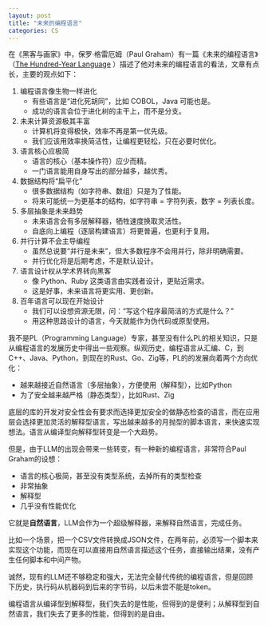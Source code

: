 ```yaml
---
layout: post
title: "未来的编程语言"
categories: CS
---
```


在《黑客与画家》中，保罗·格雷厄姆（Paul Graham）有一篇《未来的编程语言》（[The Hundred-Year Language](https://paulgraham.com/hundred.html) ）描述了他对未来的编程语言的看法，文章有点长，主要的观点如下：

1. 编程语言像生物一样进化
    - 有些语言是“进化死胡同”，比如 COBOL，Java 可能也是。
    - 成功的语言会位于进化树的主干上，而不是分支。
2. 未来计算资源极其丰富
    - 计算机将变得极快，效率不再是第一优先级。
    - 我们应该用效率换简洁性，让编程更轻松，只在必要时优化。
3. 语言核心应极简
    - 语言的核心（基本操作符）应少而精。
    - 一门语言能用自身写出的部分越多，越优秀。
4. 数据结构将“扁平化”
    - 很多数据结构（如字符串、数组）只是为了性能。
    - 将来可能统一为更基本的结构，如字符串 = 字符列表，数字 = 列表长度。
5. 多层抽象是未来趋势
    - 未来语言会有多层解释器，牺牲速度换取灵活性。
    - 自底向上编程（逐层构建语言）将更普遍，也更利于复用。
6. 并行计算不会主导编程
    - 虽然总说要“并行是未来”，但大多数程序不会用并行，除非明确需要。
    - 并行优化将是后期考虑，不是默认设计。
7. 语言设计权从学术界转向黑客
    - 像 Python、Ruby 这类语言由实践者设计，更贴近需求。
    - 这是好事，未来语言将更实用、更创新。
8. 百年语言可以现在开始设计
    - 我们可以设想资源无限，问：“写这个程序最简洁的方式是什么？”
    - 用这种思路设计的语言，今天就能作为伪代码或原型使用。

我不是PL（Programming Language）专家，甚至没有什么PL的相关知识，只是从编程语言的发展历史中得出一些观察。纵观历史，编程语言从汇编、C，到C++、Java、Python，到现在的Rust、Go、Zig等，PL的的发展向着两个方向优化：
- 越来越接近自然语言（多层抽象），方便使用（解释型），比如Python
- 为了安全越来越严格（静态类型），比如Rust、Zig

底层的库的开发对安全性会有要求而选择更加安全的做静态检查的语言，而在应用层会选择更加灵活的解释型语言，写出越来越多的月抛型的脚本语言，来快速实现想法。语言从编译型向解释型转变是一个大趋势。

但是，由于LLM的出现会带来一些转变，有一种新的编程语言，非常符合Paul Graham的设想：
- 语言的核心极简，甚至没有类型系统，去掉所有的类型检查
- 非常抽象
- 解释型
- 几乎没有性能优化

它就是**自然语言**，LLM会作为一个超级解释器，来解释自然语言，完成任务。

比如一个场景，把一个CSV文件转换成JSON文件，在两年前，必须写一个脚本来实现这个功能，而现在可以直接用自然语言描述这个任务，直接输出结果，没有产生任何脚本和中间产物。

诚然，现有的LLM还不够稳定和强大，无法完全替代传统的编程语言，但是回顾下历史，执行码从机器码到后来的字节码，以后未尝不能是token。

编程语言从编译型到解释型，我们失去的是性能，但得到的是便利；从解释型到自然语言，我们失去了更多的性能，但得到的是自由。